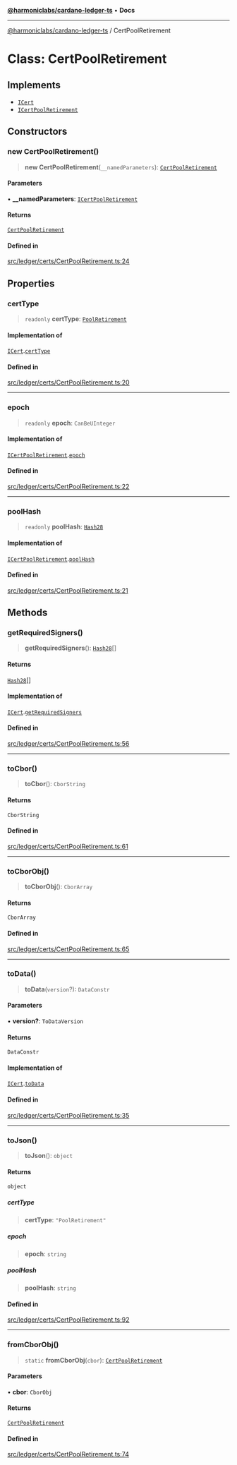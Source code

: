 [**@harmoniclabs/cardano-ledger-ts**](../README.md) • **Docs**

***

[@harmoniclabs/cardano-ledger-ts](../globals.md) / CertPoolRetirement

# Class: CertPoolRetirement

## Implements

- [`ICert`](../interfaces/ICert.md)
- [`ICertPoolRetirement`](../interfaces/ICertPoolRetirement.md)

## Constructors

### new CertPoolRetirement()

> **new CertPoolRetirement**(`__namedParameters`): [`CertPoolRetirement`](CertPoolRetirement.md)

#### Parameters

• **\_\_namedParameters**: [`ICertPoolRetirement`](../interfaces/ICertPoolRetirement.md)

#### Returns

[`CertPoolRetirement`](CertPoolRetirement.md)

#### Defined in

[src/ledger/certs/CertPoolRetirement.ts:24](https://github.com/HarmonicLabs/cardano-ledger-ts/blob/94dd590ffe94133126b0d8d49920fc7b002e1975/src/ledger/certs/CertPoolRetirement.ts#L24)

## Properties

### certType

> `readonly` **certType**: [`PoolRetirement`](../enumerations/CertificateType.md#poolretirement)

#### Implementation of

[`ICert`](../interfaces/ICert.md).[`certType`](../interfaces/ICert.md#certtype)

#### Defined in

[src/ledger/certs/CertPoolRetirement.ts:20](https://github.com/HarmonicLabs/cardano-ledger-ts/blob/94dd590ffe94133126b0d8d49920fc7b002e1975/src/ledger/certs/CertPoolRetirement.ts#L20)

***

### epoch

> `readonly` **epoch**: `CanBeUInteger`

#### Implementation of

[`ICertPoolRetirement`](../interfaces/ICertPoolRetirement.md).[`epoch`](../interfaces/ICertPoolRetirement.md#epoch)

#### Defined in

[src/ledger/certs/CertPoolRetirement.ts:22](https://github.com/HarmonicLabs/cardano-ledger-ts/blob/94dd590ffe94133126b0d8d49920fc7b002e1975/src/ledger/certs/CertPoolRetirement.ts#L22)

***

### poolHash

> `readonly` **poolHash**: [`Hash28`](Hash28.md)

#### Implementation of

[`ICertPoolRetirement`](../interfaces/ICertPoolRetirement.md).[`poolHash`](../interfaces/ICertPoolRetirement.md#poolhash)

#### Defined in

[src/ledger/certs/CertPoolRetirement.ts:21](https://github.com/HarmonicLabs/cardano-ledger-ts/blob/94dd590ffe94133126b0d8d49920fc7b002e1975/src/ledger/certs/CertPoolRetirement.ts#L21)

## Methods

### getRequiredSigners()

> **getRequiredSigners**(): [`Hash28`](Hash28.md)[]

#### Returns

[`Hash28`](Hash28.md)[]

#### Implementation of

[`ICert`](../interfaces/ICert.md).[`getRequiredSigners`](../interfaces/ICert.md#getrequiredsigners)

#### Defined in

[src/ledger/certs/CertPoolRetirement.ts:56](https://github.com/HarmonicLabs/cardano-ledger-ts/blob/94dd590ffe94133126b0d8d49920fc7b002e1975/src/ledger/certs/CertPoolRetirement.ts#L56)

***

### toCbor()

> **toCbor**(): `CborString`

#### Returns

`CborString`

#### Defined in

[src/ledger/certs/CertPoolRetirement.ts:61](https://github.com/HarmonicLabs/cardano-ledger-ts/blob/94dd590ffe94133126b0d8d49920fc7b002e1975/src/ledger/certs/CertPoolRetirement.ts#L61)

***

### toCborObj()

> **toCborObj**(): `CborArray`

#### Returns

`CborArray`

#### Defined in

[src/ledger/certs/CertPoolRetirement.ts:65](https://github.com/HarmonicLabs/cardano-ledger-ts/blob/94dd590ffe94133126b0d8d49920fc7b002e1975/src/ledger/certs/CertPoolRetirement.ts#L65)

***

### toData()

> **toData**(`version`?): `DataConstr`

#### Parameters

• **version?**: `ToDataVersion`

#### Returns

`DataConstr`

#### Implementation of

[`ICert`](../interfaces/ICert.md).[`toData`](../interfaces/ICert.md#todata)

#### Defined in

[src/ledger/certs/CertPoolRetirement.ts:35](https://github.com/HarmonicLabs/cardano-ledger-ts/blob/94dd590ffe94133126b0d8d49920fc7b002e1975/src/ledger/certs/CertPoolRetirement.ts#L35)

***

### toJson()

> **toJson**(): `object`

#### Returns

`object`

##### certType

> **certType**: `"PoolRetirement"`

##### epoch

> **epoch**: `string`

##### poolHash

> **poolHash**: `string`

#### Defined in

[src/ledger/certs/CertPoolRetirement.ts:92](https://github.com/HarmonicLabs/cardano-ledger-ts/blob/94dd590ffe94133126b0d8d49920fc7b002e1975/src/ledger/certs/CertPoolRetirement.ts#L92)

***

### fromCborObj()

> `static` **fromCborObj**(`cbor`): [`CertPoolRetirement`](CertPoolRetirement.md)

#### Parameters

• **cbor**: `CborObj`

#### Returns

[`CertPoolRetirement`](CertPoolRetirement.md)

#### Defined in

[src/ledger/certs/CertPoolRetirement.ts:74](https://github.com/HarmonicLabs/cardano-ledger-ts/blob/94dd590ffe94133126b0d8d49920fc7b002e1975/src/ledger/certs/CertPoolRetirement.ts#L74)

